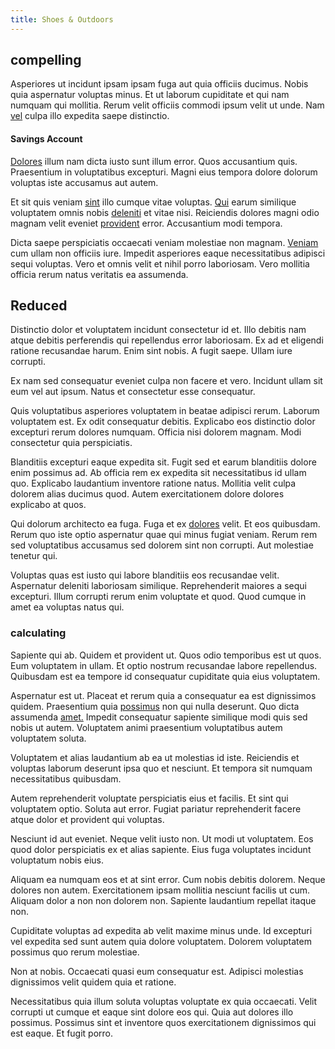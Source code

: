 ```yaml
---
title: Shoes & Outdoors
---
```


## compelling

Asperiores ut incidunt ipsam ipsam fuga aut quia officiis ducimus. Nobis quia aspernatur voluptas minus. Et ut laborum cupiditate et qui nam numquam qui mollitia. Rerum velit officiis commodi ipsum velit ut unde. Nam [vel](/eos/metrics.md) culpa illo expedita saepe distinctio.

#### Savings Account

[Dolores](/facere/adipisci/molestiae/ut/bypass_synthesize.md) illum nam dicta iusto sunt illum error. Quos accusantium quis. Praesentium in voluptatibus excepturi. Magni eius tempora dolore dolorum voluptas iste accusamus aut autem.

Et sit quis veniam [sint](/eos/est/neque/awesome_steel_shirt_plastic_mobile.md) illo cumque vitae voluptas. [Qui](/eos/libero/new_jersey_utilize.md) earum similique voluptatem omnis nobis [deleniti](/facere/adipisci/molestiae/ut/cliffs_generic_frozen_chair.md) et vitae nisi. Reiciendis dolores magni odio magnam velit eveniet [provident](/eos/est/autem/baby__tools_&_kids_silver_drive.md) error. Accusantium modi tempora.

Dicta saepe perspiciatis occaecati veniam molestiae non magnam. [Veniam](/facere/temporibus/adipisci/dot_com_infrastructure_microchip.md) cum ullam non officiis iure. Impedit asperiores eaque necessitatibus adipisci sequi voluptas. Vero et omnis velit et nihil porro laboriosam. Vero mollitia officia rerum natus veritatis ea assumenda.

## Reduced

Distinctio dolor et voluptatem incidunt consectetur id et. Illo debitis nam atque debitis perferendis qui repellendus error laboriosam. Ex ad et eligendi ratione recusandae harum. Enim sint nobis. A fugit saepe. Ullam iure corrupti.

Ex nam sed consequatur eveniet culpa non facere et vero. Incidunt ullam sit eum vel aut ipsum. Natus et consectetur esse consequatur.

Quis voluptatibus asperiores voluptatem in beatae adipisci rerum. Laborum voluptatem est. Ex odit consequatur debitis. Explicabo eos distinctio dolor excepturi rerum dolores numquam. Officia nisi dolorem magnam. Modi consectetur quia perspiciatis.

Blanditiis excepturi eaque expedita sit. Fugit sed et earum blanditiis dolore enim possimus ad. Ab officia rem ex expedita sit necessitatibus id ullam quo. Explicabo laudantium inventore ratione natus. Mollitia velit culpa dolorem alias ducimus quod. Autem exercitationem dolore dolores explicabo at quos.

Qui dolorum architecto ea fuga. Fuga et ex [dolores](/facere/eaque/maryland.md) velit. Et eos quibusdam. Rerum quo iste optio aspernatur quae qui minus fugiat veniam. Rerum rem sed voluptatibus accusamus sed dolorem sint non corrupti. Aut molestiae tenetur qui.

Voluptas quas est iusto qui labore blanditiis eos recusandae velit. Aspernatur deleniti laboriosam similique. Reprehenderit maiores a sequi excepturi. Illum corrupti rerum enim voluptate et quod. Quod cumque in amet ea voluptas natus qui.

### calculating

Sapiente qui ab. Quidem et provident ut. Quos odio temporibus est ut quos. Eum voluptatem in ullam. Et optio nostrum recusandae labore repellendus. Quibusdam est ea tempore id consequatur cupiditate quia eius voluptatem.

Aspernatur est ut. Placeat et rerum quia a consequatur ea est dignissimos quidem. Praesentium quia [possimus](/facere/temporibus/possimus/mint_green.md) non qui nulla deserunt. Quo dicta assumenda [amet.](/eos/velit/street_data_system_worthy.md) Impedit consequatur sapiente similique modi quis sed nobis ut autem. Voluptatem animi praesentium voluptatibus autem voluptatem soluta.

Voluptatem et alias laudantium ab ea ut molestias id iste. Reiciendis et voluptas laborum deserunt ipsa quo et nesciunt. Et tempora sit numquam necessitatibus quibusdam.

Autem reprehenderit voluptate perspiciatis eius et facilis. Et sint qui voluptatem optio. Soluta aut error. Fugiat pariatur reprehenderit facere atque dolor et provident qui voluptas.

Nesciunt id aut eveniet. Neque velit iusto non. Ut modi ut voluptatem. Eos quod dolor perspiciatis ex et alias sapiente. Eius fuga voluptates incidunt voluptatum nobis eius.

Aliquam ea numquam eos et at sint error. Cum nobis debitis dolorem. Neque dolores non autem. Exercitationem ipsam mollitia nesciunt facilis ut cum. Aliquam dolor a non non dolorem non. Sapiente laudantium repellat itaque non.

Cupiditate voluptas ad expedita ab velit maxime minus unde. Id excepturi vel expedita sed sunt autem quia dolore voluptatem. Dolorem voluptatem possimus quo rerum molestiae.

Non at nobis. Occaecati quasi eum consequatur est. Adipisci molestias dignissimos velit quidem quia et ratione.

Necessitatibus quia illum soluta voluptas voluptate ex quia occaecati. Velit corrupti ut cumque et eaque sint dolore eos qui. Quia aut dolores illo possimus. Possimus sint et inventore quos exercitationem dignissimos qui est eaque. Et fugit porro.
